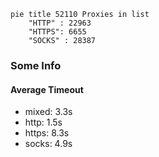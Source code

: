 
```mermaid
pie title 52110 Proxies in list
    "HTTP" : 22963
    "HTTPS": 6655
    "SOCKS" : 28387
```

### Some Info
#### Average Timeout

- mixed: 3.3s
- http: 1.5s
- https: 8.3s
- socks: 4.9s
